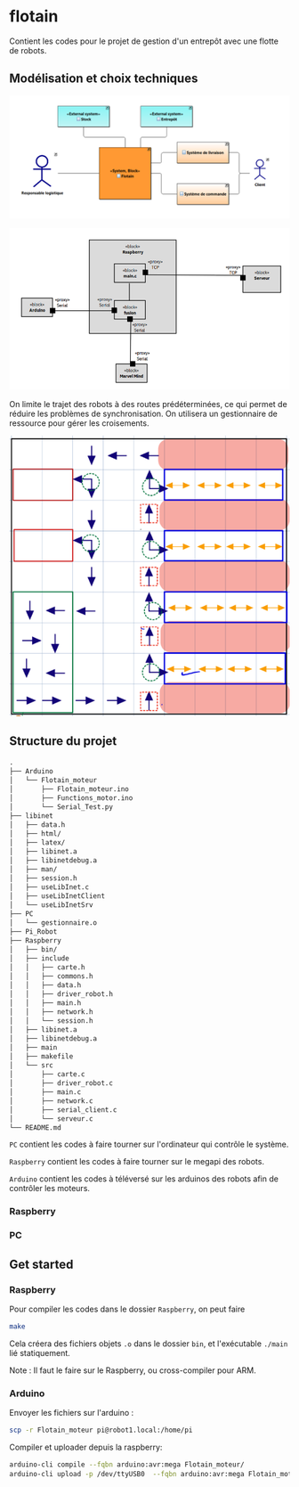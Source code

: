 # flotain

Contient les codes pour le projet de gestion d'un entrepôt avec une flotte de robots.

## Modélisation et choix techniques

![Diagramme de contexte](contexte.png)

![Diagramme de blocs internes](IBD.png)

On limite le trajet des robots à des routes prédéterminées, ce qui permet de réduire les problèmes de synchronisation. On utilisera un gestionnaire de ressource pour gérer les croisements.

![Stratégie](Carte.png)

## Structure du projet

```
.
├── Arduino
│   └── Flotain_moteur
│       ├── Flotain_moteur.ino
│       ├── Functions_motor.ino
│       └── Serial_Test.py
├── libinet
│   ├── data.h
│   ├── html/
│   ├── latex/
│   ├── libinet.a
│   ├── libinetdebug.a
│   ├── man/
│   ├── session.h
│   ├── useLibInet.c
│   ├── useLibInetClient
│   └── useLibInetSrv
├── PC
│   └── gestionnaire.o
├── Pi_Robot
├── Raspberry
│   ├── bin/
│   ├── include
│   │   ├── carte.h
│   │   ├── commons.h
│   │   ├── data.h
│   │   ├── driver_robot.h
│   │   ├── main.h
│   │   ├── network.h
│   │   └── session.h
│   ├── libinet.a
│   ├── libinetdebug.a
│   ├── main
│   ├── makefile
│   └── src
│       ├── carte.c
│       ├── driver_robot.c
│       ├── main.c
│       ├── network.c
│       ├── serial_client.c
│       └── serveur.c
└── README.md

```

`PC` contient les codes à faire tourner sur l'ordinateur qui contrôle le système.

`Raspberry` contient les codes à faire tourner sur le megapi des robots.

`Arduino` contient les codes à téléversé sur les arduinos des robots afin de contrôler les moteurs.

### Raspberry

### PC

## Get started

### Raspberry

Pour compiler les codes dans le dossier `Raspberry`, on peut faire
```bash
make
```

Cela créera des fichiers objets `.o` dans le dossier `bin`, et l'exécutable `./main` lié statiquement.

Note : Il faut le faire sur le Raspberry, ou cross-compiler pour ARM.

### Arduino

Envoyer les fichiers sur l'arduino :
```bash
scp -r Flotain_moteur pi@robot1.local:/home/pi
```

Compiler et uploader depuis la raspberry:
```bash
arduino-cli compile --fqbn arduino:avr:mega Flotain_moteur/
arduino-cli upload -p /dev/ttyUSB0  --fqbn arduino:avr:mega Flotain_moteur/
```


